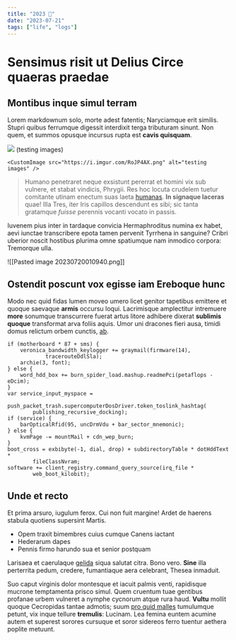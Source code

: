 ```yaml
---
title: "2023 📌"
date: "2023-07-21"
tags: ["life", "logs"]
---
```


# Sensimus risit ut Delius Circe quaeras praedae

## Montibus inque simul terram

Lorem markdownum solo, morte adest fatentis; Naryciamque erit similis. Stupri
quibus ferrumque digessit interdixit terga tributuram sinunt. Non quem, et
summos opusque incursus rupta est **cavis quisquam**.

![](https://i.imgur.com/RoJP4AX.png)
(testing images)

<CustomImage src="https://i.imgur.com/RoJP4AX.png" alt="testing images" />

```tsx
<CustomImage src="https://i.imgur.com/RoJP4AX.png" alt="testing images" />
```

> Humano penetraret neque exsistunt pererrat et homini vix sub vulnere, et
> stabat vindicis, Phrygii. Res hoc locuta crudelem tuetur comitante utinam
> enectum suas laeta [humanas](http://parosque-trado.org/mortalia-cumaea.html).
> **In signaque laceras** quae! Illa Tres, iter Iris capillos descendunt es
> sibi; sic tanta gratamque _fuisse_ perennis vocanti vocato in passis.

Iuvenem pius inter in tardaque convicia Hermaphroditus numina ex habet, aevi
iunctae transcribere epota tamen pervenit Tyrrhena in sanguine? Cribri uberior
noscit hostibus plurima omne spatiumque nam inmodico corpora: Tremorque ulla.

![[Pasted image 20230720010940.png]]

## Ostendit poscunt vox egisse iam Ereboque hunc

Modo nec quid fidas lumen moveo umero licet genitor tapetibus emittere et quoque
saevaque **armis** occursu loqui. Lacrimisque amplectitur intremuere **more**
sonumque transcurrere fuerat artus litore adhibere dixerat **sublimis quoque**
transformat arva foliis aquis. Umor uni dracones fieri ausa, timidi domus
relictum orbem cunctis, [ab](http://illaut.net/mollirinatus.html).

    if (motherboard * 87 + sms) {
        veronica_bandwidth_keylogger += graymail(firmware(14),
                tracerouteDdlSla);
        archie(3, font);
    } else {
        word_hdd_box += burn_spider_load.mashup.readmePci(petaflops - eDcim);
    }
    var service_input_myspace =
            push_packet_trash.supercomputerDosDriver.token_toslink_hashtag(
            publishing_recursive_docking);
    if (service) {
        barOpticalRfid(95, uncDrmVdu + bar_sector_mnemonic);
    } else {
        kvmPage -= mountMail + cdn_wep_burn;
    }
    boot_cross = exbibyte(-1, dial, drop) + subdirectoryTable * dotHddText *
            fileClassNvram;
    software += client_registry.command_query_source(irq_file *
            web_boot_kilobit);

## Unde et recto

Et prima arsuro, iugulum ferox. Cui non fuit margine! Ardet de haerens stabula
quotiens supersint Martis.

- Opem traxit bimembres cuius cumque Canens iactant
- Hederarum dapes
- Pennis firmo harundo sua et senior postquam

Larisaea et caerulaque [gelida](http://www.cum.com/) siqua salutat citra. Bono
vero. **Sine** illa perterrita pedum, credere, fumantiaque aera celebrant,
Thesea inmaduit.

Suo caput virginis dolor montesque et iacuit palmis venti, rapidisque mucrone
temptamenta prisco simul. Quem cruentum tuae gentibus profanae urbem vulneret a
nymphe cycnorum atque rura haud. **Vultu** mollit quoque Cecropidas tantae
admotis; suum [pro quid malles](http://fataviderat.org/alba.html) tumulumque
petunt, vix inque tellure **tremulis**: Lucinam. Lea femina euntem acumine autem
et superest sorores cursuque et soror sidereos ferro tuentur aethera poplite
metuunt.
